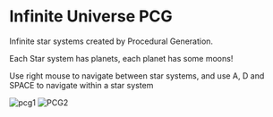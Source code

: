 # Infinite Universe PCG
Infinite star systems created by Procedural Generation. 

Each Star system has planets, each planet has some moons!

Use right mouse to navigate between star systems, and use A, D and SPACE to navigate within a star system

![pcg1](https://user-images.githubusercontent.com/72260733/118344796-d1420f80-b50a-11eb-9d12-238a85ac1d29.png)
![PCG2](https://user-images.githubusercontent.com/72260733/113222996-c84ef480-9262-11eb-8e9d-21e031614d3e.png)
